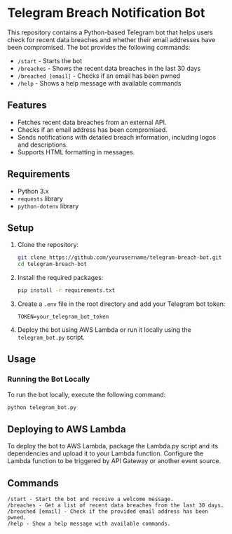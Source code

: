 # Telegram Breach Notification Bot

This repository contains a Python-based Telegram bot that helps users check for recent data breaches and whether their email addresses have been compromised. The bot provides the following commands:
- `/start` - Starts the bot
- `/breaches` - Shows the recent data breaches in the last 30 days
- `/breached [email]` - Checks if an email has been pwned
- `/help` - Shows a help message with available commands

## Features
- Fetches recent data breaches from an external API.
- Checks if an email address has been compromised.
- Sends notifications with detailed breach information, including logos and descriptions.
- Supports HTML formatting in messages.

## Requirements
- Python 3.x
- `requests` library
- `python-dotenv` library

## Setup
1. Clone the repository:
    ```sh
    git clone https://github.com/yourusername/telegram-breach-bot.git
    cd telegram-breach-bot
    ```

2. Install the required packages:
    ```sh
    pip install -r requirements.txt
    ```

3. Create a `.env` file in the root directory and add your Telegram bot token:
    ```env
    TOKEN=your_telegram_bot_token
    ```

4. Deploy the bot using AWS Lambda or run it locally using the `telegram_bot.py` script.

## Usage
### Running the Bot Locally
To run the bot locally, execute the following command:
```sh
python telegram_bot.py
```

## Deploying to AWS Lambda
To deploy the bot to AWS Lambda, package the Lambda.py script and its dependencies and upload it to your Lambda function. Configure the Lambda function to be triggered by API Gateway or another event source.

## Commands
```
/start - Start the bot and receive a welcome message.
/breaches - Get a list of recent data breaches from the last 30 days.
/breached [email] - Check if the provided email address has been pwned.
/help - Show a help message with available commands.
```